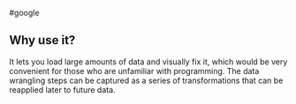 #google 
## Why use it? 

It lets you load large amounts of data and visually fix it, which would be very convenient for those who are unfamiliar with programming. The data wrangling steps can be captured as a series of transformations that can be reapplied later to future data.